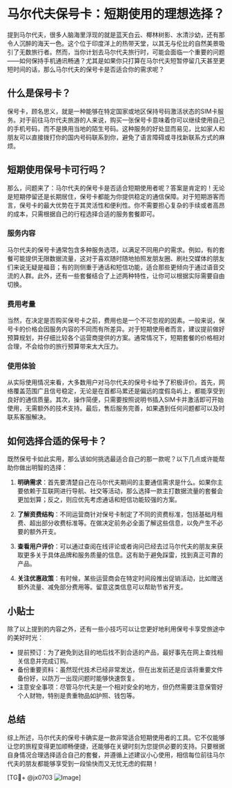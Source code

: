 # 马尔代夫保号卡：短期使用的理想选择？

提到马尔代夫，很多人脑海里浮现的就是蓝天白云、椰林树影、水清沙幼，还有那令人沉醉的海天一色。这个位于印度洋上的热带天堂，以其无与伦比的自然美景吸引了无数旅行者。然而，当你计划去马尔代夫旅行时，可能会面临一个重要的问题——如何保持手机通讯畅通？尤其是如果你只打算在马尔代夫短暂停留几天甚至更短时间的话，那么马尔代夫的保号卡是否适合你的需求呢？

## 什么是保号卡？

保号卡，顾名思义，就是一种能够在特定国家或地区保持号码激活状态的SIM卡服务。对于前往马尔代夫旅游的人来说，购买一张保号卡意味着你可以继续使用自己的手机号码，而不是换用当地的陌生号码。这种服务的好处显而易见，比如家人和朋友可以直接拨打你的国内号码联系到你，避免了语言障碍或寻找新联系方式的麻烦。

## 短期使用保号卡可行吗？

那么，问题来了：马尔代夫的保号卡是否适合短期使用者呢？答案是肯定的！无论是短期停留还是长期居住，保号卡都能为你提供稳定的通信保障。对于短期游客而言，保号卡的最大优势在于其灵活性和便利性。你不需要担心复杂的手续或者高昂的成本，只需根据自己的行程选择合适的服务套餐即可。

### 服务内容

马尔代夫的保号卡通常包含多种服务选项，以满足不同用户的需求。例如，有的套餐可能提供无限数据流量，这对于喜欢随时随地拍照发朋友圈、刷社交媒体的朋友们来说无疑是福音；有的则侧重于通话和短信功能，适合那些更倾向于通过语音交流的人群。此外，还有一些套餐结合了上述两种特性，让你可以根据实际需要自由切换。

### 费用考量

当然，在决定是否购买保号卡之前，费用也是一个不可忽视的因素。一般来说，保号卡的价格会因服务内容的不同而有所差异。对于短期使用者而言，建议提前做好预算规划，并仔细比较各个运营商提供的方案。通常情况下，短期套餐的价格相对合理，不会给你的旅行预算带来太大压力。

### 使用体验

从实际使用情况来看，大多数用户对马尔代夫的保号卡给予了积极评价。首先，网络覆盖范围广且信号稳定，无论是在首都马累还是偏远的度假岛屿上，都能享受到良好的通信质量。其次，操作简便，只需要按照说明书插入SIM卡并激活即可开始使用，无需额外的技术支持。最后，售后服务完善，如果遇到任何问题都可以及时联系客服解决。

## 如何选择合适的保号卡？

既然保号卡如此实用，那么该如何挑选最适合自己的那一款呢？以下几点或许能帮助你做出明智的选择：

1. **明确需求**：首先要清楚自己在马尔代夫期间的主要通信需求是什么。如果你主要依赖于互联网进行导航、社交等活动，那么选择一款主打数据流量的套餐会更加划算；反之，则应优先考虑通话和短信功能较强的方案。

2. **了解资费结构**：不同运营商针对保号卡制定了不同的资费标准，包括基础月租费、超出部分收费标准等。在做决定前务必全面了解这些信息，以免产生不必要的额外开支。

3. **查看用户评价**：可以通过查阅在线评论或者询问已经去过马尔代夫的朋友来获取更多关于具体品牌和服务质量的信息。这有助于避免踩雷，找到真正可靠的产品。

4. **关注优惠政策**：有时候，某些运营商会在特定时间段推出促销活动，比如赠送额外流量、减免部分费用等。留意这类信息可以帮助节省开支。

## 小贴士

除了以上提到的内容之外，还有一些小技巧可以让您更好地利用保号卡享受旅途中的美好时光：

- 提前预订：为了避免到达目的地后找不到合适的产品，最好事先在网上查找相关信息并完成订购。
- 备份重要资料：虽然现代技术已经非常发达，但在出发前还是应该将重要文件备份好，以防万一出现问题时能够快速恢复。
- 注意安全事项：尽管马尔代夫是一个相对安全的地方，但仍然需要注意保管好个人财物，特别是贵重物品如护照、钱包等。

## 总结

综上所述，马尔代夫的保号卡确实是一款非常适合短期使用者的工具。它不仅能够让您的旅程变得更加顺畅便捷，还能够在关键时刻为您提供必要的支持。只要根据自身情况合理选择适合自己的套餐，并遵循上述建议小心使用，相信每位前往马尔代夫的朋友都能够享受到一段愉快而又无忧无虑的假期！

[TG💪+ @jx0703 ![Image](https://github.com/user-attachments/assets/dbca1d08-cadb-493c-b0ec-ad6f7a83f270)]